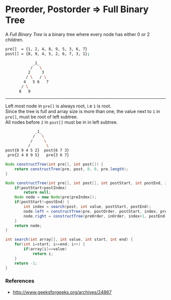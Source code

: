 # Preorder, Postorder => Full Binary Tree

A *Full Binary Tree* is a binary tree where every node has either 0 or 2 children.

```bash
pre[]  = {1, 2, 4, 8, 9, 5, 3, 6, 7}
post[] = {8, 9, 4, 5, 2, 6, 7, 3, 1};

            _1_
           /   \
          2     3
         / \   / \
        4   5 6   7
       / \
      8   9
```

---

Left most node in `pre[]` is always root, i.e `1` is root.  
Since the tree is full and array size is more than one, the value next to `1` in `pre[]`, must be root of left subtree.  
All nodes before `2` in `post[]` must be in in left subtree.

```bash
             _1_
            /   \
           /     \
          /       \
post{8 9 4 5 2}  post{6 7 3}
 pre{2 4 8 9 5}   pre{3 6 7}
```

```java
Node constructTree(int pre[], int post[]) {
    return constructTree(pre, post, 0, 0, pre.length);
}

Node constructTree(int pre[], int post[], int postStart, int postEnd, int preIndex) {
    if(postStart>postIndex)
        return null;
    Node node = new Node(pre[preIndex]);
    if(postStart!=postEnd) {
        int index = search(post, int value, postStart, postEnd);
        node.left = constructTree(pre, postOrder, postStart, index, preIndex+1);
        node.right = constructTree(preOrder, inOrder, index+1, postEnd-1, preIndex+(index-postStart)+1);
    }
    return node;
}

int search(int array[], int value, int start, int end) {
    for(int i=start; i<=end; i++) {
        if(array[i]==value)
            return i;
    }
    return -1;
}
```

### References

* <http://www.geeksforgeeks.org/archives/24867>
